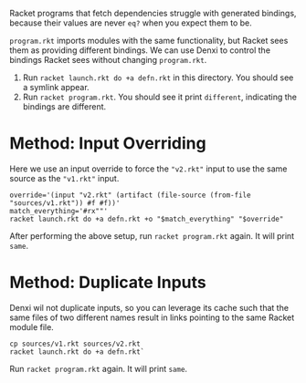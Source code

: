 Racket programs that fetch dependencies struggle with generated
bindings, because their values are never `eq?` when you expect them to
be.

`program.rkt` imports modules with the same functionality, but Racket
sees them as providing different bindings. We can use Denxi to control
the bindings Racket sees without changing `program.rkt`.

1. Run `racket launch.rkt do +a defn.rkt` in this directory. You should see a symlink appear.
2. Run `racket program.rkt`. You should see it print `different`, indicating the bindings are different.


# Method: Input Overriding

Here we use an input override to force the `"v2.rkt"` input to use the
same source as the `"v1.rkt"` input.

```
override='(input "v2.rkt" (artifact (file-source (from-file "sources/v1.rkt")) #f #f))'
match_everything='#rx""'
racket launch.rkt do +a defn.rkt +o "$match_everything" "$override"
```

After performing the above setup, run `racket program.rkt` again. It
will print `same`.


# Method: Duplicate Inputs

Denxi wil not duplicate inputs, so you can leverage its cache such
that the same files of two different names result in links pointing to
the same Racket module file.

```
cp sources/v1.rkt sources/v2.rkt
racket launch.rkt do +a defn.rkt`
```

Run `racket program.rkt` again. It will print `same`.
